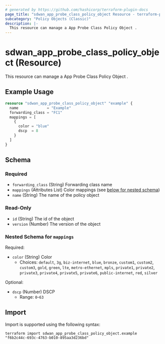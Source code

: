 ```yaml
---
# generated by https://github.com/hashicorp/terraform-plugin-docs
page_title: "sdwan_app_probe_class_policy_object Resource - terraform-provider-sdwan"
subcategory: "Policy Objects (Classic)"
description: |-
  This resource can manage a App Probe Class Policy Object .
---
```


# sdwan_app_probe_class_policy_object (Resource)

This resource can manage a App Probe Class Policy Object .

## Example Usage

```terraform
resource "sdwan_app_probe_class_policy_object" "example" {
  name             = "Example"
  forwarding_class = "FC1"
  mappings = [
    {
      color = "blue"
      dscp  = 8
    }
  ]
}
```

<!-- schema generated by tfplugindocs -->
## Schema

### Required

- `forwarding_class` (String) Forwarding class name
- `mappings` (Attributes List) Color mappings (see [below for nested schema](#nestedatt--mappings))
- `name` (String) The name of the policy object

### Read-Only

- `id` (String) The id of the object
- `version` (Number) The version of the object

<a id="nestedatt--mappings"></a>
### Nested Schema for `mappings`

Required:

- `color` (String) Color
  - Choices: `default`, `3g`, `biz-internet`, `blue`, `bronze`, `custom1`, `custom2`, `custom3`, `gold`, `green`, `lte`, `metro-ethernet`, `mpls`, `private1`, `private2`, `private3`, `private4`, `private5`, `private6`, `public-internet`, `red`, `silver`

Optional:

- `dscp` (Number) DSCP
  - Range: `0`-`63`

## Import

Import is supported using the following syntax:

```shell
terraform import sdwan_app_probe_class_policy_object.example "f6b2c44c-693c-4763-b010-895aa3d236bd"
```

